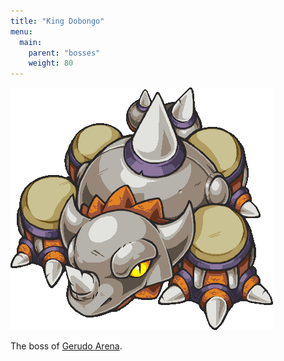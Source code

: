 ```yaml
---
title: "King Dobongo"
menu:
  main:
    parent: "bosses"
    weight: 80
---
```


![](/img/bosses/king-dobongo.png)

The boss of [Gerudo Arena](/dungeons/gerudo-arena/).
